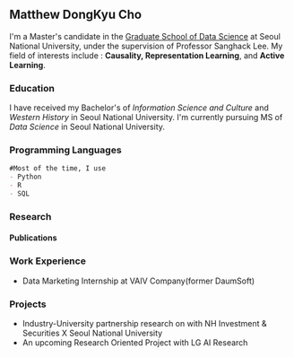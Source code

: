 ## Matthew DongKyu Cho

I'm a Master's candidate in the [Graduate School of Data Science](https://gsds.snu.ac.kr/) at Seoul National University, under the supervision of Professor Sanghack Lee. My field of interests include : **Causality, Representation Learning**, and **Active Learning**. 

### Education

I have received my Bachelor's of *Information Science and Culture* and *Western History* in Seoul National University. I'm currently pursuing MS of *Data Science* in Seoul National University.

### Programming Languages
```markdown
#Most of the time, I use
- Python
- R 
- SQL 
```

### Research
#### Publications

### Work Experience
- Data Marketing Internship at VAIV Company(former DaumSoft)

### Projects
- Industry-University partnership research on <Stock Interrelation Research using Keyword and Supply Chain data> with NH Investment & Securities X Seoul National University
- An upcoming Research Oriented Project with LG AI Research
